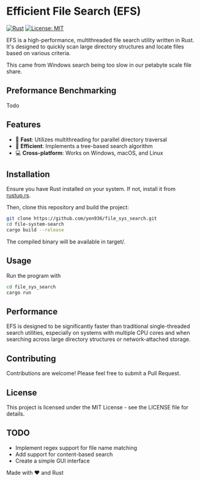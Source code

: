 # Efficient File Search (EFS)

[![Rust](https://img.shields.io/badge/rust-1.70%2B-blue.svg)](https://www.rust-lang.org/)
[![License: MIT](https://img.shields.io/badge/License-MIT-yellow.svg)](https://opensource.org/licenses/MIT)

EFS is a high-performance, multithreaded file search utility written in Rust. It's designed to quickly scan large directory structures and locate files based on various criteria.

This came from Windows search being too slow in our petabyte scale file share. 

## Preformance Benchmarking 

Todo

## Features

- 🚀 **Fast**: Utilizes multithreading for parallel directory traversal
- 🌳 **Efficient**: Implements a tree-based search algorithm
- 💻 **Cross-platform**: Works on Windows, macOS, and Linux

## Installation

Ensure you have Rust installed on your system. If not, install it from [rustup.rs](https://rustup.rs/).

Then, clone this repository and build the project:

```bash
git clone https://github.com/yen936/file_sys_search.git
cd file-system-search
cargo build --release
```

The compiled binary will be available in target/.

## Usage
Run the program with
```bash
cd file_sys_search
cargo run
```

## Performance

EFS is designed to be significantly faster than traditional single-threaded search utilities, especially on systems with multiple CPU cores and when searching across large directory structures or network-attached storage.

## Contributing
Contributions are welcome! Please feel free to submit a Pull Request.

## License
This project is licensed under the MIT License - see the LICENSE file for details.


## TODO
 - Implement regex support for file name matching
 - Add support for content-based search
 - Create a simple GUI interface


Made with ❤️ and Rust